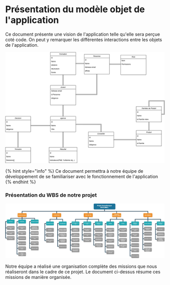 # Présentation du modèle objet de l'application

Ce document présente une vision de l'application telle qu'elle sera perçue coté code. On peut y remarquer les différentes interactions entre les objets de l'application.

![](../.gitbook/assets/image%20%283%29.png)

{% hint style="info" %}
Ce document permettra à notre équipe de développement de se familiariser avec le fonctionnement de l'application
{% endhint %}

### Présentation du WBS de notre projet

![](../.gitbook/assets/image%20%2815%29.png)

Notre équipe a réalisé une organisation complète des missions que nous réaliseront dans le cadre de ce projet. Le document ci-dessus résume ces missions de manière organisée.

